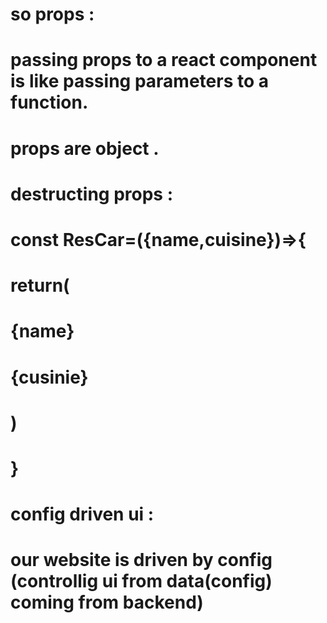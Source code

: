 # so props :
# passing props to a react component is like passing parameters to a function.

# props are object .


# destructing props :
# const ResCar=({name,cuisine})=>{
#    return(
  #      <h1>
 #          {name}
   #     </h1>
   #    <h2>
#       {cusinie}
#        </h2>
#    )
# } 

# config driven ui :
# our website is driven by config (controllig ui from data(config) coming from backend)